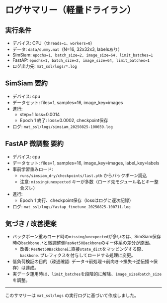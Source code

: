 # ログサマリー（軽量ドライラン）

## 実行条件
- デバイス: CPU（`threads=1`、`workers=0`）
- データ: `data/dummy.mat`（N=16, 32x32x3, labelsあり）
- SimSiam: `epochs=1, batch_size=2, image_size=64, limit_batches=1`
- FastAP: `epochs=1, batch_size=2, image_size=64, limit_batches=1`
- ログ出力先: `mat_ssl/logs/*.log`

## SimSiam 要約
- デバイス: cpu
- データセット: files=1, samples=16, image_key=images
- 進行:
  - step=1 loss=0.0014
  - Epoch 1 終了: loss=0.0002, checkpoint保存
- ログ: `mat_ssl/logs/simsiam_20250825-100659.log`

## FastAP 微調整 要約
- デバイス: cpu
- データセット: files=1, samples=16, image_key=images, label_key=labels
- 事前学習重みロード:
  - `runs/simsiam_dry/checkpoints/last.pth` からバックボーン読込
  - 注意: `missing`/`unexpected` キーが多数（ロード先モジュール名とキー整合ズレ）
- 進行:
  - Epoch 1 実行、checkpoint保存（lossはログに逐次記録）
- ログ: `mat_ssl/logs/fastap_finetune_20250825-100711.log`

## 気づき / 改善提案
- バックボーン重みロード時の`missing`/`unexpected`が多いのは、SimSiam保存時の`backbone.*`と微調整側`ResNet50Backbone`のキー体系の差分が原因。
  - 改善: `ResNet50Backbone`に直接`state_dict`をマッピングする際、`backbone.`プレフィクスを付与してロードする処理に変更。
- 低負荷検証の目的（疎通確認: データ→前処理→前向き→損失→逆伝播→保存）は達成。
- 実データ運用時は、`limit_batches`を段階的に解除、`image_size`/`batch_size`を調整。

---
このサマリーは `mat_ssl/logs` の実行ログに基づいて作成しました。

